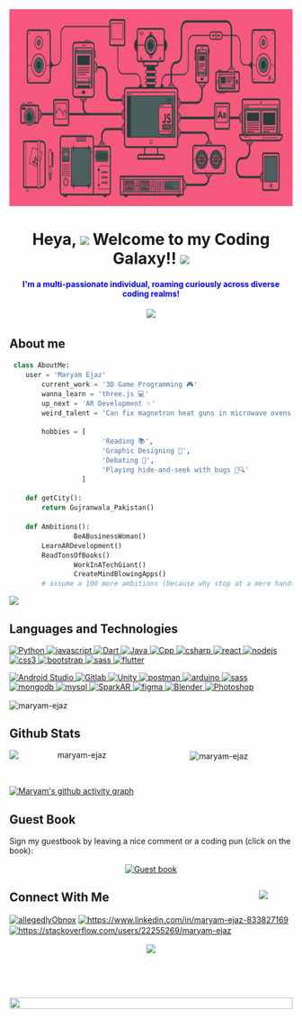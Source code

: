 <img src="https://github.com/Maryam-Ejaz/Maryam-Ejaz/blob/main/video.gif" width="1300" height= "350" />
<h1 align="center">Heya, <img src="https://media.giphy.com/media/w1OBpBd7kJqHrJnJ13/giphy.gif" width="50" > Welcome to my Coding Galaxy!! <img src="https://media.giphy.com/media/02fpOkmY0kxI2ta63z/giphy.gif" width="50" > </h1> 
<h4 align="center" style="color: blue;"> I'm a multi-passionate individual, roaming curiously across diverse coding realms! </h4>
<h4 align="center">
  <a href="https://git.io/typing-svg">
    <img src="https://readme-typing-svg.herokuapp.com/?lines=Web+Developer;AR+Developer;Data+Scientist;Game+Programmer;Graphic+Designer&center=true&size=30&color=red">
  </a>
</h1>


<h2>About me</h2>

	
```python
 class AboutMe:
 	user = 'Maryam Ejaz'
        current_work = '3D Game Programming 🎮'
        wanna_learn = 'three.js 💻'
        up_next = 'AR Development ✨'
        weird_talent = 'Can fix magnetron heat guns in microwave ovens ✨'

        hobbies = [
                       'Reading 📚',
                       'Graphic Designing 🎨',
                       'Debating 💬',
                       'Playing hide-and-seek with bugs 🐞🔍'
                  ]
	
	def getCity():
		return Gujranwala_Pakistan()
	
	def Ambitions():
                BeABusinessWoman()
		LearnARDevelopment()
		ReadTonsOfBooks()
                WorkInATechGiant()
                CreateMindBlowingApps()
		# assume a 100 more ambitions (because why stop at a mere handful, right? 😉)

 `````
	


<div style="display: flex;">
<img src="https://media.giphy.com/media/rqd9R3yaDy16a8kDC1/giphy.gif" width="300" align="right">
</div>

</div>



## Languages and Technologies
<div >
<!--<a href="https://expressjs.com" target="_blank" rel="noreferrer"> <img src="https://raw.githubusercontent.com/devicons/devicon/master/icons/express/express-original-wordmark.svg" alt="express" width="40" height="40"/> </a> -->
<p align="left"> 
<a href="https://python.com" target="_blank" rel="noreferrer"> <img src="https://www.vectorlogo.zone/logos/python/python-icon.svg" alt="Python" width="35" height="35"/> </a> 
<a href="https://developer.mozilla.org/en-US/docs/Web/JavaScript" target="_blank" rel="noreferrer"> <img src="https://raw.githubusercontent.com/devicons/devicon/master/icons/javascript/javascript-original.svg" alt="javascript"width="35" height="35"/> </a>
<a href="https://dart.com/" target="_blank" rel="noreferrer"> <img src="https://www.vectorlogo.zone/logos/dartlang/dartlang-icon.svg" alt="Dart" width="35" height="35"/> </a>
<a href="" target="_blank" rel="noreferrer"> <img src="https://www.vectorlogo.zone/logos/java/java-icon.svg" alt="Java" width="35" height="35"/> </a>
<a href="" target="_blank" rel="noreferrer"> <img src="https://upload.wikimedia.org/wikipedia/commons/1/18/ISO_C%2B%2B_Logo.svg" alt="Cpp" width="35" height="35"/> </a>
<a href="https://www.w3schools.com/cs/" target="_blank" rel="noreferrer"> <img src="https://raw.githubusercontent.com/devicons/devicon/master/icons/csharp/csharp-original.svg" alt="csharp" width="35" height="35"/> </a>
<a href="https://reactjs.org/" target="_blank" rel="noreferrer"> <img src="https://raw.githubusercontent.com/devicons/devicon/master/icons/react/react-original-wordmark.svg" alt="react" width="35" height="35"/> </a> 
<a href="https://nodejs.org" target="_blank" rel="noreferrer"> <img src="https://raw.githubusercontent.com/devicons/devicon/master/icons/nodejs/nodejs-original-wordmark.svg" alt="nodejs" width="35" height="35"/> </a> 
<a href="https://www.w3schools.com/css/" target="_blank" rel="noreferrer"> <img src="https://raw.githubusercontent.com/devicons/devicon/master/icons/css3/css3-original-wordmark.svg" alt="css3" width="35" height="35"/> </a> 
<a href="https://getbootstrap.com" target="_blank" rel="noreferrer"> <img src="https://raw.githubusercontent.com/devicons/devicon/master/icons/bootstrap/bootstrap-plain-wordmark.svg" alt="bootstrap" width="35" height="35"/> </a>	
<a href="https://sass-lang.com" target="_blank" rel="noreferrer"> <img src="https://raw.githubusercontent.com/devicons/devicon/master/icons/sass/sass-original.svg" alt="sass" width="35" height="35"/> </a> 
<a href="" target="_blank" rel="noreferrer"> <img src="https://www.vectorlogo.zone/logos/flutterio/flutterio-icon.svg" alt="flutter" width="35" height="35"/> </a> 

<a href="https://androidstudio.com" target="_blank" rel="noreferrer"> <img src="https://www.vectorlogo.zone/logos/android/android-icon.svg" alt="Android Studio" width="35" height="35"/> </a>
<a href="" target="_blank" rel="noreferrer"> <img src="https://www.vectorlogo.zone/logos/gitlab/gitlab-icon.svg" alt="Gitlab" width="35" height="35"/> </a>
<a href="" target="_blank" rel="noreferrer"> <img src="https://www.vectorlogo.zone/logos/unity3d/unity3d-icon.svg" alt="Unity" width="35" height="35"/> </a>
<a href="https://postman.com" target="_blank" rel="noreferrer"> <img src="https://www.vectorlogo.zone/logos/getpostman/getpostman-icon.svg" alt="postman" width="35" height="35"/> </a>
<a href="https://www.arduino.cc/" target="_blank" rel="noreferrer"> <img src="https://cdn.worldvectorlogo.com/logos/arduino-1.svg" alt="arduino" width="35" height="35"/> </a> 
<a href="https://neo4j.com" target="_blank" rel="noreferrer"> <img src="https://www.vectorlogo.zone/logos/neo4j/neo4j-icon.svg" alt="sass" width="35" height="35"/> </a> 
<a href="https://www.mongodb.com/" target="_blank" rel="noreferrer"> <img src="https://www.vectorlogo.zone/logos/mongodb/mongodb-icon.svg" alt="mongodb" width="35" height="35"/> </a> 
<a href="https://www.mysql.com/" target="_blank" rel="noreferrer"> <img src="https://raw.githubusercontent.com/devicons/devicon/master/icons/mysql/mysql-original-wordmark.svg" alt="mysql" width="35" height="35"/> </a> 
<a href="https://sparkar.facebook.com/ar-studio/" target="_blank" rel="noreferrer"> <img src="https://images-eds-ssl.xboxlive.com/image?url=Q_rwcVSTCIytJ0KOzcjWTYtI_MIrVq4WfN7M.qN7gV3ayNiQeJK6Uxg366DH3bnRvPcRU9K8iTZTuLUYg41SbVAEGVbawk00gn4AC8Y6Bniz23bzvqzy9ZUuUaS9G6gy48bbu_UCj9nUfSBlI4wjXA--&format=source" alt="SparkAR" width="35" height="35"/> </a> 
 <a href="https://www.figma.com/" target="_blank" rel="noreferrer"> <img src="https://www.vectorlogo.zone/logos/figma/figma-icon.svg" alt="figma" width="35" height="35"/> </a> 
  <a href="https://blender.com" target="_blank" rel="noreferrer"> <img src="https://cdn.cdnlogo.com/logos/b/32/blender.svg" alt="Blender" width="35" height="35"/> </a>
 <a href="" target="_blank" rel="noreferrer"> <img src="https://cdn.cdnlogo.com/logos/a/44/adobe-photoshop-cc.svg" alt="Photoshop" width="35" height="35"/> </a>

</p>
<p><img  align="center" width="40%" height="30%" src="https://github-readme-stats.vercel.app/api/top-langs?username=maryam-ejaz&show_icons=true&locale=en&layout=compact&theme=tokyonight" alt="maryam-ejaz" /></p>

</div>




## Github Stats
<p align = "center"><img width= "48%"  align="left" src="https://github-readme-stats.vercel.app/api?username=maryam-ejaz&show_icons=true&locale=en&theme=tokyonight" alt="maryam-ejaz" /> <img align="center" width= "49.5%"  src="https://github-readme-streak-stats.herokuapp.com/?user=maryam-ejaz&theme=tokyonight" alt="maryam-ejaz" /></p>






<!--

[Stats Overview](https://raw.githubusercontent.com/rahul-jha98/github-stats-transparent/output/generated/overview.svg)
![Most Used Languages](https://raw.githubusercontent.com/rahul-jha98/github-stats-transparent/output/generated/languages.svg)
![trophy](https://github-profile-trophy.vercel.app/?username=maryam-ejaz) 
-->

<!--[![Maryam's github activity graph](https://github-readme-activity-graph.vercel.app/graph?username=Maryam-Ejaz&bg_color=1a1b27&color=bf91f3&line=bf91f3&point=70a5fd&area=true)](https://github.com/ashutosh00710/github-readme-activity-graph)
-->
<br>

[![Maryam's github activity graph](https://github-readme-activity-graph.vercel.app/graph?username=Maryam-Ejaz&bg_color=1a1b27&color=bf91f3&line=38bdae&point=70a5fd&area=true)](https://github.com/ashutosh00710/github-readme-activity-graph)
 


## Guest Book
<p >Sign my guestbook by leaving a nice comment or a coding pun (click on the book):</p>
<p align="center">
<a href="https://github.com/Maryam-Ejaz/Maryam-Ejaz/issues/1" align = "center"><img src="https://media.giphy.com/media/eJEvETAuEly6H7jGaR/giphy.gif" alt="Guest book"  width="100" align = "center"></a></p>


<h2> Connect With Me <img src="https://media.giphy.com/media/fFeiGyCXRnbumEaP8q/giphy.gif" width="60" align="right"/></h2>
<div>
<p align="left" width = "300">
<a href="https://twitter.com/allegedlyObnox" target="blank"><img align="center" src="https://raw.githubusercontent.com/rahuldkjain/github-profile-readme-generator/master/src/images/icons/Social/twitter.svg" alt="allegedlyObnox" height="30" width="40" /></a>
<a href="https://www.linkedin.com/in/maryam-ejaz-833827169" target="blank"><img align="center" src="https://raw.githubusercontent.com/rahuldkjain/github-profile-readme-generator/master/src/images/icons/Social/linked-in-alt.svg" alt="https://www.linkedin.com/in/maryam-ejaz-833827169" height="30" width="40" /></a>
<a href="https://stackoverflow.com/users/22255269/maryam-ejaz" target="blank"><img align="center" src="https://raw.githubusercontent.com/rahuldkjain/github-profile-readme-generator/master/src/images/icons/Social/stack-overflow.svg" alt="https://stackoverflow.com/users/22255269/maryam-ejaz" height="30" width="40" /></a>
<!-- <a href="https://web.facebook.com/name/" target="blank"><img align="center" src="https://raw.githubusercontent.com/rahuldkjain/github-profile-readme-generator/master/src/images/icons/Social/facebook.svg" alt="https://web.facebook.com/name/" height="30" width="40" /></a>
<a href="https://www.instagram.com/name/" target="blank"><img align="center" src="https://raw.githubusercontent.com/rahuldkjain/github-profile-readme-generator/master/src/images/icons/Social/instagram.svg" alt="https://www.instagram.com/name/" height="30" width="40" /></a> -->
</p>



<p align="center">
<img align="center" src="https://media.giphy.com/media/vRIEbBEC7d0ULh0ccS/giphy.gif" width="40%">
</p>
<br>
<br>
<br>
<p align="center">
<img src="https://i.imgur.com/dBaSKWF.gif" height="20" width="100%">

